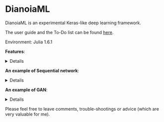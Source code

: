 # DianoiaML

DianoiaML is an experimental Keras-like deep learning framework. 

The user guide and the To-Do list can be found [here](https://github.com/SkyWorld117/YisyAIFramework.jl/wiki). 

Environment: Julia 1.6.1

**Features**: 
<details>
 <summaryClick me! ></summary>
<p>
  
- Network
  - Sequential
  - GAN
- Layer
  - Flatten
  - Constructive
  - Dense
  - Convolutional2D
  - MaxPooling2D
  - UpSampling2D
  - Transposed Convolutional2D
  - Dropout
- Activation Function
  - ReLU
  - Sigmoid
  - Softmax
  - tanh
- Loss Function
  - Quadratic Loss
  - Categorical Cross Entropy Loss
  - Binary Cross Entropy Loss
  - Mean Squared Error
- Monitor
  - Absolute
  - Classification
- Optimizer
  - Minibatch Gradient Descent
  - Stochastic Gradient Descent
  - Adam
  - AdaBelief
  - Genetic Algorithm
- Tools
  - Model Management
  - One Hot

</p>
</details>

**An example of Sequential network**:
<details>
 <summaryClick me! ></summary>
<p>

```julia
using MLDatasets, DianoiaML

train_x, train_y = MNIST.traindata()
test_x, test_y = MNIST.testdata()
dict = Dict{Int64, Int64}(1=>1, 2=>2, 3=>3, 4=>4, 5=>5, 6=>6, 7=>7, 8=>8, 9=>9, 0=>10)

model = Sequential()
model.add_layer(model, Conv2D; filter=32, input_shape=(28,28,1), kernel_size=(3,3), activation_function=ReLU)
model.add_layer(model, MaxPooling2D; pool_size=(2,2))
model.add_layer(model, Conv2D; filter=64, kernel_size=(3,3), activation_function=ReLU)
model.add_layer(model, MaxPooling2D; pool_size=(2,2))
model.add_layer(model, Flatten;)
model.add_layer(model, Dense; layer_size=128, activation_function=ReLU)
model.add_layer(model, Dense; layer_size=10, activation_function=Softmax_CEL)

Adam.fit(model=model, input_data=Array{Float32}(reshape(train_x, 28,28,1,60000)), output_data=oneHot(train_y, 10, dict),
        loss_function=Categorical_Cross_Entropy_Loss, monitor=Classification, epochs=10, batch=128)
```
  
</p>
</details>

**An example of GAN**:
<details>
 <summaryClick me! ></summary>
<p>
  
```julia
using MLDatasets, DianoiaML

train_x, train_y = MNIST.traindata()
test_x, test_y = MNIST.testdata()
dict = Dict{Int64, Int64}(1=>1, 2=>2, 3=>3, 4=>4, 5=>5, 6=>6, 7=>7, 8=>8, 9=>9, 0=>10)

function noise()
    return reshape([rand(1.0f0:1.0f0:10.0f0), rand(Float32)], (2,1))
end

model = GAN(noise)

model.add_Glayer(model, Dense; input_shape=(2,), layer_size=16, activation_function=ReLU)
model.add_Glayer(model, Dense; layer_size=64, activation_function=ReLU)
model.add_Glayer(model, Constructive; shape=(8,8,1))
model.add_Glayer(model, UpSampling2D; size=(2,2), activation_function=None)
model.add_Glayer(model, Flatten;)
model.add_Glayer(model, Dense; layer_size=256, activation_function=ReLU)
model.add_Glayer(model, Dense; layer_size=784, activation_function=ReLU)
model.add_Glayer(model, Constructive; shape=(28,28,1))

model.add_Dlayer(model, Conv2D; filter=16, kernel_size=(3,3), activation_function=ReLU)
model.add_Dlayer(model, Conv2D; filter=32, kernel_size=(3,3), activation_function=ReLU)
model.add_Dlayer(model, MaxPooling2D; kernel_size=(2,2), activation_function=None)
model.add_Dlayer(model, Flatten;)
model.add_Dlayer(model, Dense; layer_size=128, activation_function=ReLU)
model.add_Dlayer(model, Dense; layer_size=64, activation_function=ReLU)
model.add_Dlayer(model, Dense; layer_size=2, activation_function=Sigmoid)

SGD.fit(model=model, input_data=Array{Float32}(reshape(train_x, 28,28,1,60000)), output_data=oneHot(train_y, 10, dict),
        loss_function=Binary_Cross_Entropy_Loss, monitor=Classification, epochs=50, batch=128)
```
  
</p>
</details>

Please feel free to leave comments, trouble-shootings or advice (which are very valuable for me). 
